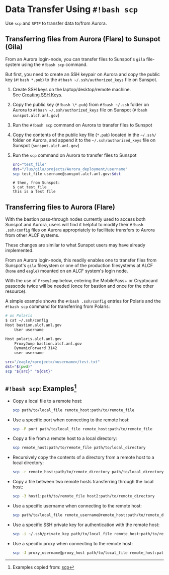 # Data Transfer Using `#!bash scp`

Use `scp` and `SFTP` to transfer data to/from Aurora.

## Transferring files from Aurora (Flare) to Sunspot (Gila)

From an Aurora login-node, you can transfer files to Sunspot's `gila`
file-system using the `#!bash scp` command.

But first, you need to create an SSH keypair on Aurora and copy the public key
(`#!bash *.pub`) to the `#!bash ~/.ssh/authorized_keys` file on Sunspot.

1. Create SSH keys on the laptop/desktop/remote machine.  
   See [Creating SSH Keys](https://help.cels.anl.gov/docs/linux/ssh/).

2. Copy the public key (`#!bash \*.pub`) from `#!bash ~/.ssh` folder on Aurora
   to `#!bash ~/.ssh/authorized_keys` file on Sunspot
   (`#!bash sunspot.alcf.anl.gov`)

3. Run the `#!bash scp` command on Aurora to transfer files to Sunspot

4. Copy the contents of the public key file (`*.pub`) located in the `~/.ssh/`
   folder on Aurora, and append it to the `~/.ssh/authorized_keys` file on
   Sunspot (`sunspot.alcf.anl.gov`)

5. Run the `scp` command on Aurora to transfer files to Sunspot

    ```bash
    src="test_file"
    dst="/lus/gila/projects/Aurora_deployment/username"
    scp test_file username@sunspot.alcf.anl.gov:$dst
    ```

    ``` { .bash .no-copy }
    # then, from Sunspot:
    $ cat test_file
    this is a test file
    ```

## Transferring files to Aurora (Flare)

With the bastion pass-through nodes currently used to access both Sunspot and
Aurora, users will find it helpful to modify their `#!bash .ssh/config` files
on Aurora appropriately to facilitate transfers to Aurora from other ALCF
systems.

These changes are similar to what Sunspot users may have already implemented.

From an Aurora login-node, this readily enables one to transfer files from
Sunspot's `gila` filesystem or one of the production filesystems at ALCF
(`home` and `eagle`) mounted on an ALCF system's login node.

With the use of `ProxyJump` below, entering the MobilePass+ or Cryptocard
passcode twice will be needed (once for bastion and once for the other
resource).

A simple example shows the `#!bash .ssh/config` entries for Polaris and the
`#!bash scp` command for transferring from Polaris:

```bash
# on Polaris
$ cat ~/.ssh/config
Host bastion.alcf.anl.gov
    User username

Host polaris.alcf.anl.gov
    ProxyJump bastion.alcf.anl.gov
    DynamicForward 3142
    user username
```

```bash
src="/eagle/<project>/<username>/test.txt"
dst="$(pwd)"
scp "${src}" "${dst}"
```

## `#!bash scp`: Examples[^examples]

[^examples]: Examples copied from: [scp](https://tldr.inbrowser.app/pages/common/scp)

- Copy a local file to a remote host:

    ```bash
    scp path/to/local_file remote_host:path/to/remote_file
    ```

- Use a specific port when connecting to the remote host:

    ```bash
    scp -P port path/to/local_file remote_host:path/to/remote_file
    ```

- Copy a file from a remote host to a local directory:

    ```bash
    scp remote_host:path/to/remote_file path/to/local_directory
    ```

- Recursively copy the contents of a directory from a remote host to a local directory:

    ```bash
    scp -r remote_host:path/to/remote_directory path/to/local_directory
    ```

- Copy a file between two remote hosts transferring through the local host:

    ```bash
    scp -3 host1:path/to/remote_file host2:path/to/remote_directory
    ```

- Use a specific username when connecting to the remote host:

    ```bash
    scp path/to/local_file remote_username@remote_host:path/to/remote_directory
    ```

- Use a specific SSH private key for authentication with the remote host:

    ```bash
    scp -i ~/.ssh/private_key path/to/local_file remote_host:path/to/remote_file
    ```

- Use a specific proxy when connecting to the remote host:

    ```bash
    scp -J proxy_username@proxy_host path/to/local_file remote_host:path/to/remote_file
    ```
